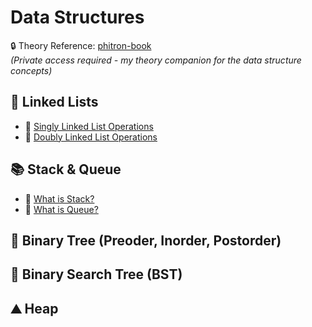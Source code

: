 # Data Structures

🔒 Theory Reference: [phitron-book](https://phitron.io/phitron-book/basic-data-structure-01)  
*(Private access required - my theory companion for the data structure concepts)*  

## 🔄 Linked Lists
- 🔗 [Singly Linked List Operations](https://github.com/sabbirahmedfahim/Basic-Data-Structures/blob/main/WEEK_02/singly_linked_list_operations.cpp)
- 🔗 [Doubly Linked List Operations](https://github.com/sabbirahmedfahim/Basic-Data-Structures/blob/main/WEEK_03/doubly_linked_list_operations.cpp)


## 📚 Stack & Queue
- 🔗 [What is Stack?](https://github.com/sabbirahmedfahim/Basic-Data-Structures/blob/main/WEEK_04/module_13/basic/stack.markdown)
- 🔗 [What is Queue?](https://github.com/sabbirahmedfahim/Basic-Data-Structures/blob/main/WEEK_04/module_14/basic/queue.markdown)

## 🌳 Binary Tree (Preoder, Inorder, Postorder)
## 🌲 Binary Search Tree (BST)
## ⛰️ Heap